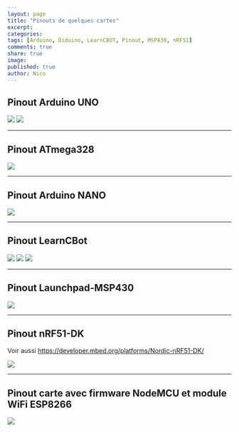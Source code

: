 ```yaml
---
layout: page
title: "Pinouts de quelques cartes"
excerpt:
categories:
tags: [Arduino, Diduino, LearnCBOT, Pinout, MSP430, nRF51]
comments: true
share: true
image:
published: true
author: Nico
---
```





## Pinout Arduino UNO

![](/files/2015-05-28-pinouts/images/arduino_uno_pinout.png)
![](/files/2015-05-28-pinouts/images/uno.png)

---

## Pinout ATmega328
![](/files/2015-05-28-pinouts/images/atmega328.png)

---

## Pinout Arduino NANO

![](/files/2015-05-28-pinouts/images/arduino_nano_pinout.png)

---

## Pinout LearnCBot

![](/files/2015-05-28-pinouts/images/LearnCbot2.jpg)
![](/files/2015-05-28-pinouts/images/LearnCbotMathias.jpg)
![](/files/2015-05-28-pinouts/images/xbotMathias.jpg)

---

## Pinout Launchpad-MSP430

![](/files/2015-05-28-pinouts/images/LaunchPadMSP430G2553-V1.5.jpg)

---

## Pinout nRF51-DK

Voir aussi <a target="_blank" href="https://developer.mbed.org/platforms/Nordic-nRF51-DK/">https://developer.mbed.org/platforms/Nordic-nRF51-DK/</a>

![](/files/2015-05-28-pinouts/images/xnRF51-DK_Pinout_4.png)


---

## Pinout carte avec firmware NodeMCU et module WiFi ESP8266

![](/files/2015-05-28-pinouts/images/NodeMCU_esp8266_pinout.png)

